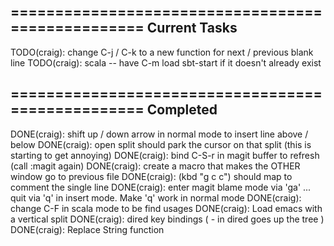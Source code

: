==================================================
   Current Tasks
--------------------------------------------------
TODO(craig): change C-j / C-k to a new function for next / previous blank line
TODO(craig): scala -- have C-m load sbt-start if it doesn't already exist

==================================================
   Completed
--------------------------------------------------
DONE(craig): shift up / down arrow in normal mode to insert line above / below
DONE(craig): open split should park the cursor on that split (this is starting to get annoying)
DONE(craig): bind C-S-r in magit buffer to refresh (call :magit again)
DONE(craig): create a macro that makes the OTHER window go to previous file
DONE(craig): (kbd "g c c") should map to comment the single line
DONE(craig): enter magit blame mode via 'ga' ... quit via 'q' in insert mode. Make 'q' work in normal mode
DONE(craig): change C-F in scala mode to be find usages
DONE(craig): Load emacs with a vertical split
DONE(craig): dired key bindings ( - in dired goes up the tree )
DONE(craig): Replace String function
